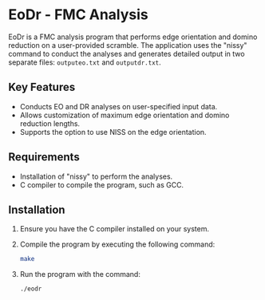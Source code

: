 # EoDr - FMC Analysis

EoDr is a FMC analysis program that performs edge orientation and domino reduction on a user-provided scramble. The application uses the "nissy" command to conduct the analyses and generates detailed output in two separate files: `outputeo.txt` and `outputdr.txt`.

## Key Features
- Conducts EO and DR analyses on user-specified input data.
- Allows customization of maximum edge orientation and domino reduction lengths.
- Supports the option to use NISS on the edge orientation.

## Requirements
- Installation of "nissy" to perform the analyses.
- C compiler to compile the program, such as GCC.

## Installation
1. Ensure you have the C compiler installed on your system.
2. Compile the program by executing the following command:

   ```bash
   make
   ```
   
3. Run the program with the command:

   ```bash
   ./eodr
   ```
